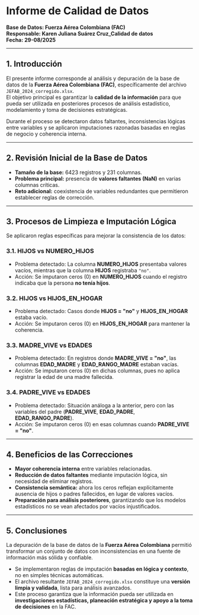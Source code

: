 
# Informe de Calidad de Datos  
**Base de Datos: Fuerza Aérea Colombiana (FAC)**  
**Responsable: Karen Juliana Suárez Cruz_Calidad de datos**  
**Fecha: 29-08/2025**

---

## 1. Introducción
El presente informe corresponde al análisis y depuración de la base de datos de la **Fuerza Aérea Colombiana (FAC)**, específicamente del archivo `JEFAB_2024_corregido.xlsx`.  
El objetivo principal es garantizar la **calidad de la información** para que pueda ser utilizada en posteriores procesos de análisis estadístico, modelamiento y toma de decisiones estratégicas.  

Durante el proceso se detectaron datos faltantes, inconsistencias lógicas entre variables y se aplicaron imputaciones razonadas basadas en reglas de negocio y coherencia interna.

---

## 2. Revisión Inicial de la Base de Datos
- **Tamaño de la base:** 6423 registros y 231 columnas.  
- **Problema principal:** presencia de **valores faltantes (NaN)** en varias columnas críticas.  
- **Reto adicional:** coexistencia de variables redundantes que permitieron establecer reglas de corrección.

---

## 3. Procesos de Limpieza e Imputación Lógica
Se aplicaron reglas específicas para mejorar la consistencia de los datos:

### 3.1. HIJOS vs NUMERO_HIJOS
- Problema detectado: La columna **NUMERO_HIJOS** presentaba valores vacíos, mientras que la columna **HIJOS** registraba `"no"`.  
- Acción: Se imputaron ceros (0) en **NUMERO_HIJOS** cuando el registro indicaba que la persona **no tenía hijos**.  

### 3.2. HIJOS vs HIJOS_EN_HOGAR
- Problema detectado: Casos donde **HIJOS = "no"** y **HIJOS_EN_HOGAR** estaba vacío.  
- Acción: Se imputaron ceros (0) en **HIJOS_EN_HOGAR** para mantener la coherencia.  

### 3.3. MADRE_VIVE vs EDADES
- Problema detectado: En registros donde **MADRE_VIVE = "no"**, las columnas **EDAD_MADRE** y **EDAD_RANGO_MADRE** estaban vacías.  
- Acción: Se imputaron ceros (0) en dichas columnas, pues no aplica registrar la edad de una madre fallecida.  

### 3.4. PADRE_VIVE vs EDADES
- Problema detectado: Situación análoga a la anterior, pero con las variables del padre (**PADRE_VIVE**, **EDAD_PADRE**, **EDAD_RANGO_PADRE**).  
- Acción: Se imputaron ceros (0) en esas columnas cuando **PADRE_VIVE = "no"**.  

---

## 4. Beneficios de las Correcciones
- **Mayor coherencia interna** entre variables relacionadas.  
- **Reducción de datos faltantes** mediante imputación lógica, sin necesidad de eliminar registros.  
- **Consistencia semántica:** ahora los ceros reflejan explícitamente ausencia de hijos o padres fallecidos, en lugar de valores vacíos.  
- **Preparación para análisis posteriores**, garantizando que los modelos estadísticos no se vean afectados por vacíos injustificados.  

---

## 5. Conclusiones
La depuración de la base de datos de la **Fuerza Aérea Colombiana** permitió transformar un conjunto de datos con inconsistencias en una fuente de información más sólida y confiable.  

- Se implementaron reglas de imputación **basadas en lógica y contexto**, no en simples técnicas automáticas.  
- El archivo resultante `JEFAB_2024_corregido.xlsx` constituye una **versión limpia y validada**, lista para análisis avanzados.  
- Este proceso garantiza que la información pueda ser utilizada en **investigaciones estadísticas, planeación estratégica y apoyo a la toma de decisiones** en la FAC.  



